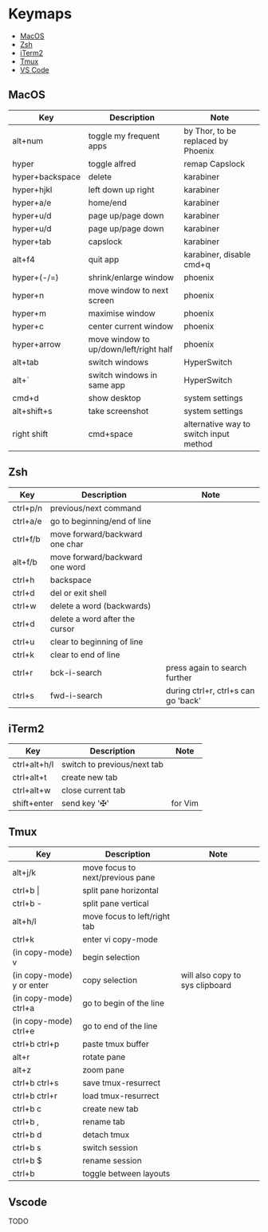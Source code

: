 # Keymaps

* [MacOS](#macos)
* [Zsh](#zsh)
* [iTerm2](#iterm2)
* [Tmux](#tmux)
* [VS Code](#vscode)

## MacOS

| Key  | Description  | Note  |
|---|---|---|
| alt+num | toggle my frequent apps | by Thor, to be replaced by Phoenix |
| hyper | toggle alfred | remap Capslock |
| hyper+backspace | delete | karabiner |
| hyper+hjkl | left down up right | karabiner |
| hyper+a/e | home/end | karabiner |
| hyper+u/d | page up/page down | karabiner |
| hyper+u/d | page up/page down | karabiner |
| hyper+tab | capslock | karabiner |
| alt+f4 | quit app | karabiner, disable cmd+q |
| hyper+(-/=) | shrink/enlarge window | phoenix |
| hyper+n | move window to next screen | phoenix |
| hyper+m | maximise window | phoenix |
| hyper+c | center current window | phoenix |
| hyper+arrow | move window to up/down/left/right half | phoenix |
| alt+tab | switch windows | HyperSwitch |
| alt+` | switch windows in same app | HyperSwitch |
| cmd+d | show desktop | system settings |
| alt+shift+s | take screenshot | system settings |
| right shift | cmd+space | alternative way to switch input method |

## Zsh

| Key  | Description  | Note  |
|---|---|---|
| ctrl+p/n | previous/next command | |
| ctrl+a/e | go to beginning/end of line | |
| ctrl+f/b | move forward/backward one char | |
| alt+f/b | move forward/backward one word | |
| ctrl+h | backspace | |
| ctrl+d | del or exit shell | |
| ctrl+w | delete a word (backwards) | |
| ctrl+d | delete a word after the cursor | |
| ctrl+u | clear to beginning of line | |
| ctrl+k | clear to end of line | |
| ctrl+r | bck-i-search| press again to search further |
| ctrl+s | fwd-i-search | during ctrl+r, ctrl+s can go 'back' |

## iTerm2

| Key  | Description  | Note  |
|---|---|---|
| ctrl+alt+h/l | switch to previous/next tab | |
| ctrl+alt+t | create new tab | |
| ctrl+alt+w | close current tab | |
| shift+enter | send key '✠' | for Vim |

## Tmux

| Key  | Description  | Note  |
|---|---|---|
| alt+j/k | move focus to next/previous pane | |
| ctrl+b \| | split pane horizontal | |
| ctrl+b - | split pane vertical | |
| alt+h/l | move focus to left/right tab | |
| ctrl+k | enter vi copy-mode | |
| (in copy-mode) v | begin selection | |
| (in copy-mode) y or enter | copy selection | will also copy to sys clipboard |
| (in copy-mode) ctrl+a | go to begin of the line | |
| (in copy-mode) ctrl+e | go to end of the line | |
| ctrl+b ctrl+p | paste tmux buffer | |
| alt+r | rotate pane | |
| alt+z | zoom pane | |
| ctrl+b ctrl+s | save tmux-resurrect | |
| ctrl+b ctrl+r | load tmux-resurrect | |
| ctrl+b c | create new tab | |
| ctrl+b , | rename tab | |
| ctrl+b d | detach tmux | |
| ctrl+b s | switch session | |
| ctrl+b $ | rename session | |
| ctrl+b <space> | toggle between layouts | |

## Vscode

TODO
